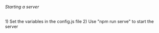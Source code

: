 <h6>Starting a server</h6>
1) Set the variables in the config.js file
2) Use "npm run serve" to start the server